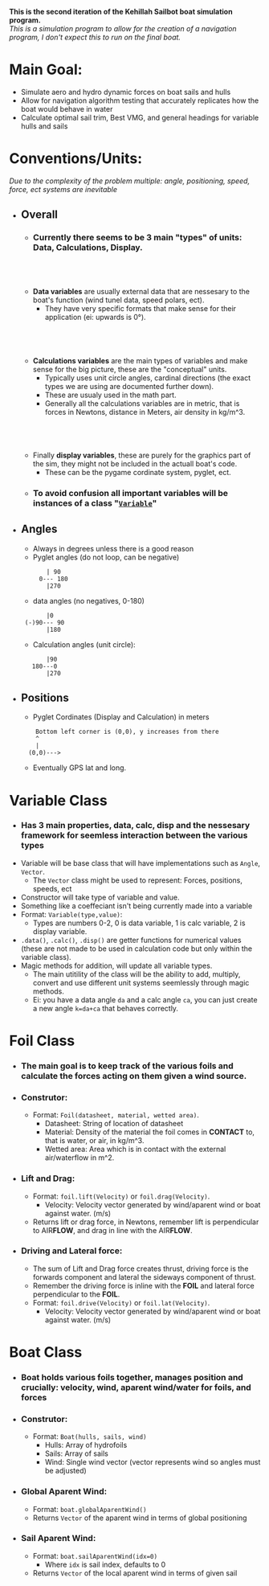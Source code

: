 **This is the second iteration of the Kehillah Sailbot boat simulation program.**\
*This is a simulation program to allow for the creation of a navigation program, I don't expect this to run on the final boat.*
# Main Goal:
* Simulate aero and hydro dynamic forces on boat sails and hulls
* Allow for navigation algorithm testing that accurately replicates how the boat would behave in water
* Calculate optimal sail trim, Best VMG, and general headings for variable hulls and sails

# Conventions/Units:
*Due to the complexity of the problem multiple: angle, positioning, speed, force, ect systems are inevitable*
* ## Overall
    * ### Currently there seems to be 3 main "types" of units: Data, Calculations, Display.<h6>&ensp;<h6>
    * **Data variables** are usually external data that are nessesary to the boat's function (wind tunel data, speed polars, ect).
        * They have very specific formats that make sense for their application (ei: upwards is 0&deg;).<h6>&ensp;<h6>
    * **Calculations variables** are the main types of variables and make sense for the big picture, these are the "conceptual" units.
        * Typically uses unit circle angles, cardinal directions (the exact types we are using are documented further down).
        * These are usualy used in the math part.
        * Generally all the calculations variables are in metric, that is forces in Newtons, distance in Meters, air density in kg/m^3.<h6>&ensp;<h6>
    * Finally **display variables**, these are purely for the graphics part of the sim, they might not be included in the actuall boat's code.
        * These can be the pygame cordinate system, pyglet, ect.
    * ### To avoid confusion all important variables will be instances of a class "[`Variable`](#variable-class)"
* ## Angles
    * Always in degrees unless there is a good reason
    * Pyglet angles (do not loop, can be negative)
    ```
           | 90
         0--- 180 
           |270
    ```
    * data angles (no negatives, 0-180)
    ```
           |0
     (-)90--- 90
           |180
    ```
    * Calculation angles (unit circle):
    ```
           |90
       180---0
           |270
    ```
* ## Positions
    * Pyglet Cordinates (Display and Calculation) in meters
    ```
        Bottom left corner is (0,0), y increases from there
        ^
        |
      (0,0)--->
    ```
    * Eventually GPS lat and long.


# Variable Class
* ### Has 3 main properties, data, calc, disp and the nessesary framework for seemless interaction between the various types
* Variable will be base class that will have implementations such as `Angle`, `Vector`.
    * The `Vector` class might be used to represent: Forces, positions, speeds, ect
* Constructor will take type of variable and value.
* Something like a coeffeciant isn't being currently made into a variable
* Format: `Variable(type,value)`:
    * Types are numbers 0-2, 0 is data variable, 1 is calc variable, 2 is display variable.
* `.data()`, `.calc()`, `.disp()` are getter functions for numerical values (these are not made to be used in calculation code but only within the variable class).
* Magic methods for addition, will update all variable types.
    * The main utitility of the class will be the ability to add, multiply, convert and use different unit systems seemlessly through magic methods.
    * Ei: you have a data angle `da` and a calc angle `ca`, you can just create a new angle `k=da+ca` that behaves correctly.

# Foil Class
* ### The main goal is to keep track of the various foils and calculate the forces acting on them given a wind source.
* ### Construtor:
    * Format: `Foil(datasheet, material, wetted area)`.
        * Datasheet: String of location of datasheet 
        * Material: Density of the material the foil comes in **CONTACT** to, that is water, or air, in kg/m^3.
        * Wetted area: Area which is in contact with the external air/waterflow in m^2.
* ### Lift and Drag:
    * Format: `foil.lift(Velocity)` or `foil.drag(Velocity)`.
        * Velocity: Velocity vector generated by wind/aparent wind or boat against water. (m/s)
    * Returns lift or drag force, in Newtons, remember lift is perpendicular to AIR**FLOW**, and drag in line with the AIR**FLOW**.
* ### Driving and Lateral force:
    * The sum of Lift and Drag force creates thrust, driving force is the forwards component and lateral the sideways component of thrust.
    * Remember the driving force is inline with the **FOIL** and lateral force perpendicular to the **FOIL**.
    * Format: `foil.drive(Velocity)` or `foil.lat(Velocity)`.
        * Velocity: Velocity vector generated by wind/aparent wind or boat against water. (m/s)

# Boat Class
* ### Boat holds various foils together, manages position and crucially: velocity, wind, aparent wind/water for foils, and forces
* ### Construtor:
    * Format: `Boat(hulls, sails, wind)`
        * Hulls: Array of hydrofoils
        * Sails: Array of sails
        * Wind: Single wind vector (vector represents wind so angles must be adjusted)
* ### Global Aparent Wind:
    * Format: `boat.globalAparentWind()`
    * Returns `Vector` of the aparent wind in terms of global positioning
* ### Sail Aparent Wind:
    * Format: `boat.sailAparentWind(idx=0)`
        * Where `idx` is sail index, defaults to 0
    * Returns `Vector` of the local aparent wind in terms of given sail
